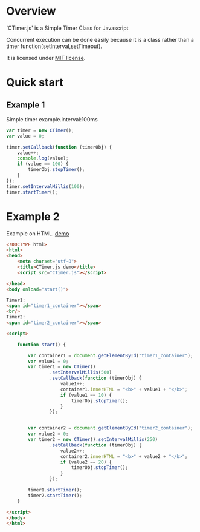 # Overview
'CTimer.js' is a Simple Timer Class for Javascript

Concurrent execution can be done easily because it is a class rather than a timer function(setInterval,setTimeout).

It is licensed under [MIT license](https://opensource.org/licenses/MIT).

# Quick start
## Example 1
Simple timer example.interval:100ms


```js
var timer = new CTimer();
var value = 0;

timer.setCallback(function (timerObj) {
    value++;
    console.log(value);
    if (value == 100) {
        timerObj.stopTimer();
    }
});
timer.setIntervalMillis(100);
timer.startTimer();
```

# Example 2
Example on HTML.
[demo](https://riversun.github.io/ctimer/example1.html)

```html
<!DOCTYPE html>
<html>
<head>
    <meta charset="utf-8">
    <title>CTimer.js demo</title>
    <script src="CTimer.js"></script>

</head>
<body onload="start()">

Timer1:
<span id="timer1_container"></span>
<br/>
Timer2:
<span id="timer2_container"></span>

<script>

    function start() {

        var container1 = document.getElementById("timer1_container");
        var value1 = 0;
        var timer1 = new CTimer()
                .setIntervalMillis(500)
                .setCallback(function (timerObj) {
                    value1++;
                    container1.innerHTML = "<b>" + value1 + "</b>";
                    if (value1 == 10) {
                        timerObj.stopTimer();
                    }
                });


        var container2 = document.getElementById("timer2_container");
        var value2 = 0;
        var timer2 = new CTimer().setIntervalMillis(250)
                .setCallback(function (timerObj) {
                    value2++;
                    container2.innerHTML = "<b>" + value2 + "</b>";
                    if (value2 == 20) {
                        timerObj.stopTimer();
                    }
                });

        timer1.startTimer();
        timer2.startTimer();
    }

</script>
</body>
</html>
```

